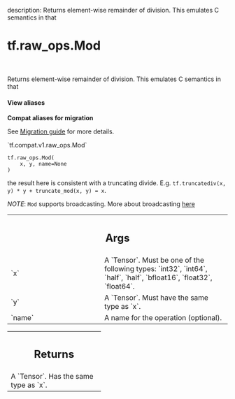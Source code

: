 description: Returns element-wise remainder of division. This emulates C semantics in that

<div itemscope itemtype="http://developers.google.com/ReferenceObject">
<meta itemprop="name" content="tf.raw_ops.Mod" />
<meta itemprop="path" content="Stable" />
</div>

# tf.raw_ops.Mod

<!-- Insert buttons and diff -->

<table class="tfo-notebook-buttons tfo-api nocontent" align="left">

</table>



Returns element-wise remainder of division. This emulates C semantics in that

<section class="expandable">
  <h4 class="showalways">View aliases</h4>
  <p>
<b>Compat aliases for migration</b>
<p>See
<a href="https://www.tensorflow.org/guide/migrate">Migration guide</a> for
more details.</p>
<p>`tf.compat.v1.raw_ops.Mod`</p>
</p>
</section>

<pre class="devsite-click-to-copy prettyprint lang-py tfo-signature-link">
<code>tf.raw_ops.Mod(
    x, y, name=None
)
</code></pre>



<!-- Placeholder for "Used in" -->

the result here is consistent with a truncating divide. E.g.
`tf.truncatediv(x, y) * y + truncate_mod(x, y) = x`.

*NOTE*: `Mod` supports broadcasting. More about broadcasting
[here](http://docs.scipy.org/doc/numpy/user/basics.broadcasting.html)

<!-- Tabular view -->
 <table class="responsive fixed orange">
<colgroup><col width="214px"><col></colgroup>
<tr><th colspan="2"><h2 class="add-link">Args</h2></th></tr>

<tr>
<td>
`x`
</td>
<td>
A `Tensor`. Must be one of the following types: `int32`, `int64`, `half`, `half`, `bfloat16`, `float32`, `float64`.
</td>
</tr><tr>
<td>
`y`
</td>
<td>
A `Tensor`. Must have the same type as `x`.
</td>
</tr><tr>
<td>
`name`
</td>
<td>
A name for the operation (optional).
</td>
</tr>
</table>



<!-- Tabular view -->
 <table class="responsive fixed orange">
<colgroup><col width="214px"><col></colgroup>
<tr><th colspan="2"><h2 class="add-link">Returns</h2></th></tr>
<tr class="alt">
<td colspan="2">
A `Tensor`. Has the same type as `x`.
</td>
</tr>

</table>

